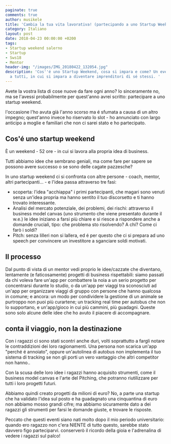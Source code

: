 ```yaml
---
paginate: true
comments: true
author: musikele
title: 'Cambia la tua vita lavorativa! (partecipando a uno Startup Weekend) '
category: Italiano
layout: post
date: 2018-04-23 00:00:00 +0200
tags:
- Startup weekend salerno
- Startup
- Sws18
- Mentor
header-img: "/images/IMG_20180422_132054.jpg"
description: 'Cos''é uno Startup Weekend, cosa si impara e come? Un evento che consiglio
  a tutti, in cui si impara a diventare imprenditori di sé stessi. '
---
```

Avete la vostra lista di cose nuove da fare ogni anno? Io sinceramente no, ma se l'avessi probabilmente per quest'anno avrei scritto: partecipare a uno startup weekend.

l'occasione l'ho avuta già l'anno scorso ma é sfumata a causa di un altro impegno; quest'anno invece ho riservato lo slot - ho annunciato con largo anticipo a moglie e familiari che non ci sarei stato e ho partecipato.﻿

## Cos'é uno startup weekend 

È un weekend - 52 ore - in cui si lavora alla propria idea di business. 

Tutti abbiamo idee che sembrano geniali, ma come fare per sapere se possono avere successo o se sono delle cagate pazzesche?

In uno startup weekend ci si confronta con altre persone - coach, mentor, altri partecipanti... - e l'idea passa attraverso tre fasi:

* scoperta: l'idea "acchiappa" i primi partecipanti, che magari sono venuti senza un'idea propria ma hanno sentito il tuo discorsetto e ti hanno trovato interessante.
* Analisi del mercato potenziale, dei problemi, dei rischi: attraverso il business model canvas (uno strumento che viene presentato durante il w.e.) le idee iniziano a farsi più chiare e si riesce a rispondere anche a domande cruciali, tipo: che problema sto risolvendo? A chi? Come ci farò i soldi?
* Pitch: senza lilleri non si lallera, ed é per questo che ci si prepara ad uno speech per convincere un investitore a sganciare soldi motivati.

## Il processo 

Dal punto di vista di un mentor vedi proprio le idee/cazzate che diventano, lentamente (e faticosamente) progetti di business rispettabili: siamo passati da chi voleva fare un'app per combattere la noia a un serio progetto per concentrarsi durante lo studio, o da un'app per viaggi tra sconosciuti ad un'app per organizzare viaggi di gruppo con persone che hanno qualcosa in comune; e ancora: un modo per condividere la gestione di un animale se purtroppo non puoi più curartene; un tracking real time per autobus che non lo supportano, e un'app/gioco in cui più cammini, più guadagni. Queste sono solo alcune delle idee che ho avuto il piacere di accompagnare. 

## conta il viaggio, non la destinazione

Con i ragazzi ci sono stati scontri anche duri, volti soprattutto a fargli notare le contraddizioni dei loro ragionamenti. Una persona non scarica un'app "perché é annoiato", oppure un'autolinea di autobus non implementa il tuo sistema di tracking se non gli porti un vero vantaggio che altri competitor non hanno.. 

Con la scusa delle loro idee i ragazzi hanno acquisito strumenti, come il business model canvas e l'arte del Pitching, che potranno riutilizzare per tutti i loro progetti futuri. 

Abbiamo quindi creato progetti da milioni di euro? No, a parte una startup che ha validato l'idea sul posto e ha guadagnato una cinquantina di euro non abbiamo mosso grandi cifre; ma abbiamo sicuramente dato a dei ragazzi gli strumenti per farsi le domande giuste, e trovare le risposte. 

Peccato che questi eventi siano nati molto dopo il mio periodo universitario: quando ero ragazzo non c'era NIENTE di tutto questo, sarebbe stato davvero figo parteciparvi. conserverò il ricordo della gioia e l'adrenalina di vedere i ragazzi sul palco! 
